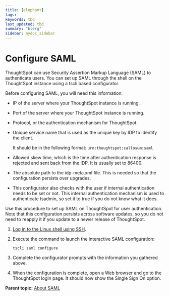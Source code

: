 ```yaml
---
title: [elephant]
tags: 
keywords: tbd
last_updated: tbd
summary: "blerg"
sidebar: mydoc_sidebar
---
```

# Configure SAML

ThoughtSpot can use Security Assertion Markup Language \(SAML\) to authenticate users. You can set up SAML through the shell on the ThoughtSpot instance using a tscli based configurator.

Before configuring SAML, you will need this information:

-   IP of the server where your ThoughtSpot instance is running.
-   Port of the server where your ThoughtSpot instance is running.
-   Protocol, or the authentication mechanism for ThoughtSpot.
-   Unique service name that is used as the unique key by IDP to identify the client.

    It should be in the following format: `urn:thoughtspot:callosum:saml`

-   Allowed skew time, which is the time after authentication response is rejected and sent back from the IDP. It is usually set to 86400.
-   The absolute path to the idp-meta.xml file. This is needed so that the configuration persists over upgrades.
-   This configurator also checks with the user if internal authentication needs to be set or not. This internal authentication mechanism is used to authenticate tsadmin, so set it to true if you do not know what it does.

Use this procedure to set up SAML on ThoughtSpot for user authentication. Note that this configuration persists across software updates, so you do not need to reapply it if you update to a newer release of ThoughtSpot.

1. [Log in to the Linux shell using SSH](../introduction/login_console.html#). 
2. Execute the command to launch the interactive SAML configuration: 

    ```
    tscli saml configure
    ```

3. Complete the configurator prompts with the information you gathered above. 
4. When the configuration is complete, open a Web browser and go to the ThoughtSpot login page. It should now show the Single Sign On option. 

**Parent topic:** [About SAML](../../application_integration/SAML/about_SAML_integrations.html)

